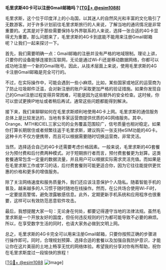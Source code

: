 **毛里求斯4G卡可以注册Gmail邮箱吗？[[TG💪+ @esim1088](https://t.me/s/esim1088)]**

毛里求斯，这个位于印度洋上的小岛国，以其迷人的自然风光和丰富的文化吸引了无数游客。对于许多计划前往毛里求斯旅行的人来说，了解当地的通讯情况是非常重要的。尤其是对于那些需要保持与外界联系的人来说，选择一张合适的4G卡显得尤为重要。那么问题来了，毛里求斯的4G卡到底能不能用来注册Gmail邮箱呢？让我们一起来探讨一下。

首先，我们需要明确一点：Gmail邮箱的注册并没有严格的地域限制。理论上讲，只要你的设备能够连接到互联网，无论是通过Wi-Fi还是移动数据网络，你都可以成功地注册一个新的Gmail账号。因此，从技术层面上来说，使用毛里求斯的4G卡注册Gmail邮箱是完全可行的。

不过，在实际操作中，可能会遇到一些小麻烦。比如，某些国家或地区的运营商为了防止垃圾邮件泛滥，会对新注册的账户采取更加严格的验证措施。如果你发现自己的Gmail注册过程变得异常困难，可能是因为这些额外的安全检查。这时候，你可以尝试更换IP地址或者稍后再试，通常这些问题都能得到解决。

接下来，我们来聊聊如何在毛里求斯顺利地使用4G卡上网。毛里求斯的通信服务总体上是比较发达的，当地有多家运营商提供优质的4G网络服务。其中，Orange、MTH和CIEL三家公司的业务覆盖范围较广，信号质量也相对稳定。如果你打算长期居住或者频繁往返于毛里求斯，建议购买一张支持eSIM功能的4G卡。这种卡片不仅方便携带，而且可以根据需要随时切换运营商，非常灵活。

当然，选择适合自己的4G卡还需要考虑价格因素。一般来说，毛里求斯的4G套餐分为预付费和后付费两种模式。对于短期旅行者而言，预付费套餐更为划算。这类套餐通常包含一定量的数据流量，并且用户可以根据实际需求灵活充值。而如果是在毛里求斯工作或学习的话，后付费套餐则可能更适合你，因为它往往能提供更优惠的价格和更多的增值服务。

除了关注网络速度和服务质量外，我们还应该注意保护个人隐私。随着智能手机的普及，越来越多的人习惯于随时随地在线操作。然而，在公共场合使用Wi-Fi时，一定要提高警惕，避免泄露敏感信息。此外，定期更新手机系统和应用程序也很重要，这样可以有效防范恶意软件攻击。

最后，我想提醒大家一句：无论身在何处，都要记得遵守当地的法律法规。虽然毛里求斯是一个开放友好的国度，但任何违反规则的行为都可能导致不必要的麻烦。所以，在享受数字生活的同时，也请大家务必做到文明上网。

总之，毛里求斯的4G卡完全可以用来注册Gmail邮箱，只要你按照正确的步骤进行操作即可。同时，合理规划预算、选择合适的套餐以及加强自我防护意识，才能让你在这片美丽的土地上畅享无忧的网络体验。希望我的分享对你有所帮助，祝你在毛里求斯度过一段愉快的旅程！

[[TG💪+ @esim1088](https://t.me/s/esim1088) ![Image](https://i.postimg.cc/4NQfJmqS/Snipaste-2025-05-13-00-14-12.png)]